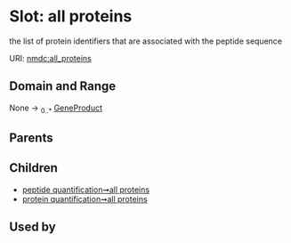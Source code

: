 
# Slot: all proteins


the list of protein identifiers that are associated with the peptide sequence

URI: [nmdc:all_proteins](https://microbiomedata/meta/all_proteins)


## Domain and Range

None &#8594;  <sub>0..\*</sub> [GeneProduct](GeneProduct.md)

## Parents


## Children

 *  [peptide quantification➞all proteins](peptide_quantification_all_proteins.md)
 *  [protein quantification➞all proteins](protein_quantification_all_proteins.md)

## Used by

